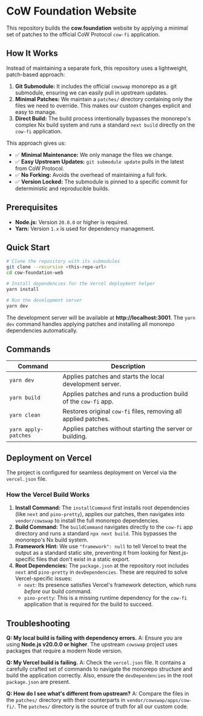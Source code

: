 # CoW Foundation Website

This repository builds the **cow.foundation** website by applying a minimal set of patches to the official CoW Protocol `cow-fi` application.

## How It Works

Instead of maintaining a separate fork, this repository uses a lightweight, patch-based approach:

1.  **Git Submodule:** It includes the official `cowswap` monorepo as a git submodule, ensuring we can easily pull in upstream updates.
2.  **Minimal Patches:** We maintain a `patches/` directory containing only the files we need to override. This makes our custom changes explicit and easy to manage.
3.  **Direct Build:** The build process intentionally bypasses the monorepo's complex Nx build system and runs a standard `next build` directly on the `cow-fi` application.

This approach gives us:

- ✅ **Minimal Maintenance:** We only manage the files we change.
- ✅ **Easy Upstream Updates:** `git submodule update` pulls in the latest from CoW Protocol.
- ✅ **No Forking:** Avoids the overhead of maintaining a full fork.
- ✅ **Version Locked:** The submodule is pinned to a specific commit for deterministic and reproducible builds.

## Prerequisites

- **Node.js:** Version `20.0.0` or higher is required.
- **Yarn:** Version `1.x` is used for dependency management.

## Quick Start

```bash
# Clone the repository with its submodules
git clone --recursive <this-repo-url>
cd cow-foundation-web

# Install dependencies for the Vercel deployment helper
yarn install

# Run the development server
yarn dev
```

The development server will be available at **http://localhost:3001**. The `yarn dev` command handles applying patches and installing all monorepo dependencies automatically.

## Commands

| Command              | Description                                                      |
| -------------------- | ---------------------------------------------------------------- |
| `yarn dev`           | Applies patches and starts the local development server.         |
| `yarn build`         | Applies patches and runs a production build of the `cow-fi` app. |
| `yarn clean`         | Restores original `cow-fi` files, removing all applied patches.  |
| `yarn apply-patches` | Applies patches without starting the server or building.         |

## Deployment on Vercel

The project is configured for seamless deployment on Vercel via the `vercel.json` file.

### How the Vercel Build Works

1.  **Install Command:** The `installCommand` first installs root dependencies (like `next` and `pino-pretty`), applies our patches, then navigates into `vendor/cowswap` to install the full monorepo dependencies.
2.  **Build Command:** The `buildCommand` navigates directly to the `cow-fi` app directory and runs a standard `npx next build`. This bypasses the monorepo's Nx build system.
3.  **Framework Hint:** We use `"framework": null` to tell Vercel to treat the output as a standard static site, preventing it from looking for Next.js-specific files that don't exist in a static export.
4.  **Root Dependencies:** The `package.json` at the repository root includes `next` and `pino-pretty` in `devDependencies`. These are required to solve Vercel-specific issues:
    - `next`: Its presence satisfies Vercel's framework detection, which runs _before_ our build command.
    - `pino-pretty`: This is a missing runtime dependency for the `cow-fi` application that is required for the build to succeed.

## Troubleshooting

**Q: My local build is failing with dependency errors.**
A: Ensure you are using **Node.js v20.0.0 or higher**. The upstream `cowswap` project uses packages that require a modern Node version.

**Q: My Vercel build is failing.**
A: Check the `vercel.json` file. It contains a carefully crafted set of commands to navigate the monorepo structure and build the application correctly. Also, ensure the `devDependencies` in the root `package.json` are present.

**Q: How do I see what's different from upstream?**
A: Compare the files in the `patches/` directory with their counterparts in `vendor/cowswap/apps/cow-fi/`. The `patches/` directory is the source of truth for all our custom code.
